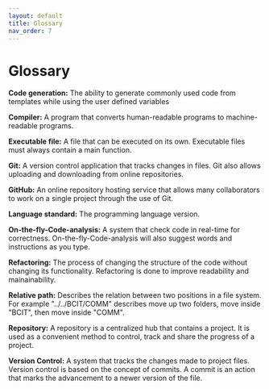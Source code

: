 ```yaml
---
layout: default
title: Glossary
nav_order: 7
---
```


# Glossary

**Code generation:** The ability to generate commonly used code from templates while using the user defined variables

**Compiler:** A program that converts human-readable programs to machine-readable programs.

**Executable file:** A file that can be executed on its own. Executable files must always contain a main function.

**Git:** A version control application that tracks changes in files. Git also allows uploading and downloading from online repositories.

**GitHub:** An online repository hosting service that allows many collaborators to work on a single project through the use of Git.

**Language standard:** The programming language version.

**On-the-fly-Code-analysis:** A system that check code in real-time for correctness. On-the-fly-Code-analysis will also suggest words and instructions as you type.

**Refactoring:** The process of changing the structure of the code without changing its functionality. Refactoring is done to improve readability and mainainability.

**Relative path:** Describes the relation between two positions in a file system. For example "../../BCIT/COMM" describes move up two folders, move inside "BCIT", then move inside "COMM".

**Repository:** A repository is a centralized hub that contains a project. It is used as a convenient method to control, track and share the progress of a project.

**Version Control:** A system that tracks the changes made to project files. Version control is based on the concept of commits. A commit is an action that marks the advancement to a newer version of the file.
